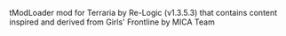 tModLoader mod for Terraria by Re-Logic (v1.3.5.3) that contains content inspired and derived from Girls' Frontline by MICA Team
